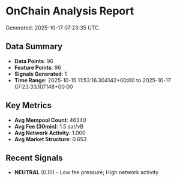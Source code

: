 # OnChain Analysis Report
Generated: 2025-10-17 07:23:35 UTC

## Data Summary
- **Data Points**: 96
- **Feature Points**: 96
- **Signals Generated**: 1
- **Time Range**: 2025-10-15 11:53:16.304142+00:00 to 2025-10-17 07:23:33.107148+00:00

## Key Metrics
- **Avg Mempool Count**: 46340
- **Avg Fee (30min)**: 1.5 sat/vB
- **Avg Network Activity**: 1.000
- **Avg Market Structure**: 0.653

## Recent Signals
- **NEUTRAL** (0.10) - Low fee pressure; High network activity
